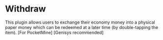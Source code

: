 # Withdraw
This plugin allows users to exchange their economy money into a physical paper money which can be redeemed at a later time (by double-tapping the item). [For PocketMine] [Genisys recommended]
